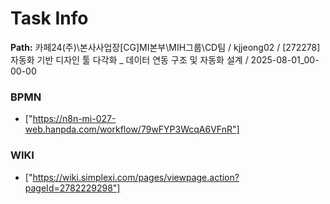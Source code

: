 # Task Info

**Path:** 카페24(주)\본사사업장\[CG]MI본부\MIH그룹\CD팀 / kjjeong02 / [272278] 자동화 기반 디자인 툴 다각화 _ 데이터 연동 구조 및 자동화 설계 / 2025-08-01_00-00-00

### BPMN
- ["https://n8n-mi-027-web.hanpda.com/workflow/79wFYP3WcqA6VFnR"]

### WIKI
- ["https://wiki.simplexi.com/pages/viewpage.action?pageId=2782229298"]

